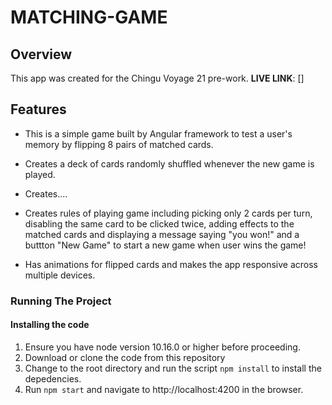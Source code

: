 # MATCHING-GAME

## **Overview**
This app was created for the Chingu Voyage 21 pre-work. 
**LIVE LINK**: []

## **Features**
* This is a simple game built by Angular framework to test a user's memory by flipping 8 pairs of matched cards.

* Creates a deck of cards randomly shuffled whenever the new game is played.

* Creates....

* Creates rules of playing game including picking only 2 cards per turn, disabling the same card to be clicked twice, adding effects to the matched cards and displaying a message saying "you won!" and a buttton "New Game" to start a new game when user wins the game! 

* Has animations for flipped cards and makes the app responsive across multiple devices. 

### **Running The Project**

#### Installing the code
1. Ensure you have node version 10.16.0 or higher before proceeding.
2. Download or clone the code from this repository
3. Change to the root directory and run the script `npm install` to install the depedencies.
4. Run `npm start` and navigate to http://localhost:4200 in the browser.
